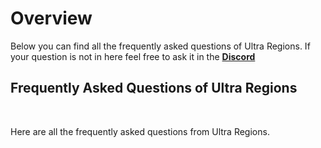 # Overview
Below you can find all the frequently asked questions of Ultra Regions. If your question is not in here feel free to ask it in the **[Discord](https://discord.gg/3JuHDm8)**
<br>

## Frequently Asked Questions of Ultra Regions
<br>

Here are all the frequently asked questions from Ultra Regions.
<br>
